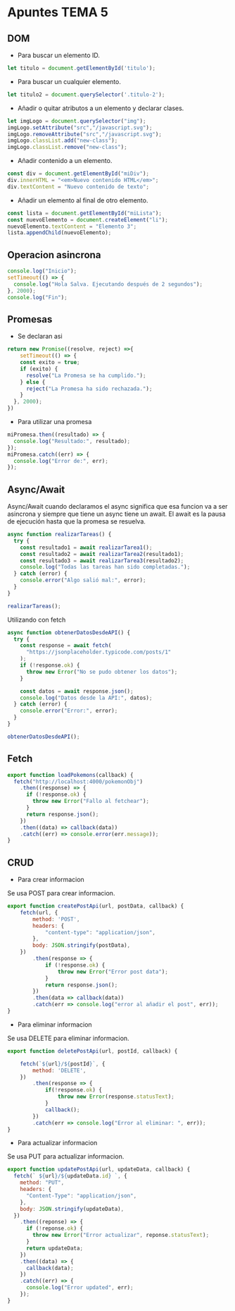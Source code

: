 # Apuntes TEMA 5

## DOM

* Para buscar un elemento ID.

```js
let titulo = document.getElementById('titulo');
```

* Para buscar un cualquier elemento.

```js
let titulo2 = document.querySelector('.titulo-2');
```

* Añadir o quitar atributos a un elemento y declarar clases.

```js
let imgLogo = document.querySelector("img");
imgLogo.setAttribute("src","/javascript.svg");
imgLogo.removeAttribute("src","/javascript.svg");
imgLogo.classList.add("new-class");
imgLogo.classList.remove("new-class");
```

* Añadir contenido a un elemento. 

```js
const div = document.getElementById("miDiv");
div.innerHTML = "<em>Nuevo contenido HTML</em>";
div.textContent = "Nuevo contenido de texto";
```
* Añadir un elemento al final de otro elemento. 
```js
const lista = document.getElementById("miLista");
const nuevoElemento = document.createElement("li");
nuevoElemento.textContent = "Elemento 3";
lista.appendChild(nuevoElemento);
```

## Operacion asincrona

```js
console.log("Inicio");
setTimeout(() => {
  console.log("Hola Salva. Ejecutando después de 2 segundos");
}, 2000);
console.log("Fin");
```
## Promesas

* Se declaran asi 
```js
return new Promise((resolve, reject) =>{
    setTimeout(() => {
    const exito = true;
    if (exito) {
      resolve("La Promesa se ha cumplido.");
    } else {
      reject("La Promesa ha sido rechazada.");
    }
  }, 2000);
})
```
* Para utilizar una promesa

```js
miPromesa.then((resultado) => {
  console.log("Resultado:", resultado);
});
miPromesa.catch((err) => {
  console.log("Error de:", err);
});
```

## Async/Await

Async/Await cuando declaramos el async significa que esa funcion va a ser asincrona y siempre que tiene un async tiene un await. El await es la pausa de ejecución hasta que la promesa se resuelva.
```js
async function realizarTareas() {
  try {
    const resultado1 = await realizarTarea1();
    const resultado2 = await realizarTarea2(resultado1);
    const resultado3 = await realizarTarea3(resultado2);
    console.log("Todas las tareas han sido completadas.");
  } catch (error) {
    console.error("Algo salió mal:", error);
  }
}

realizarTareas();
```

Utilizando con fetch

```js
async function obtenerDatosDesdeAPI() {
  try {
    const response = await fetch(
      "https://jsonplaceholder.typicode.com/posts/1"
    );
    if (!response.ok) {
      throw new Error("No se pudo obtener los datos");
    }

    const datos = await response.json();
    console.log("Datos desde la API:", datos);
  } catch (error) {
    console.error("Error:", error);
  }
}

obtenerDatosDesdeAPI();
```

## Fetch 

```js
export function loadPokemons(callback) {
  fetch("http://localhost:4000/pokemonObj")
    .then((response) => {
      if (!response.ok) {
        throw new Error("Fallo al fetchear");
      }
      return response.json();
    })
    .then((data) => callback(data))
    .catch((err) => console.error(err.message));
}
```

## CRUD 

* Para crear informacion

 Se usa POST para crear informacion.

```js
export function createPostApi(url, postData, callback) {
    fetch(url, {
        method: 'POST',
        headers: {
            "content-type": "application/json",
        },
        body: JSON.stringify(postData),
    })
        .then(response => {
            if (!response.ok) {
                throw new Error("Error post data");
            }
            return response.json();
        })
        .then(data => callback(data))
        .catch(err => console.log("error al añadir el post", err));
}
```

* Para eliminar informacion

Se usa DELETE para eliminar informacion.

```js
export function deletePostApi(url, postId, callback) {

    fetch(`${url}/${postId}`, {
        method: 'DELETE',
    })
        .then(response => {
            if(!response.ok) {
                throw new Error(response.statusText);
            }
            callback();
        })
        .catch(err => console.log("Error al eliminar: ", err)); 
}
```
* Para actualizar informacion

Se usa PUT para actualizar informacion.

```js
export function updatePostApi(url, updateData, callback) {
  fetch(` ${url}/${updateData.id} `, {
    method: "PUT",
    headers: {
      "Content-Type": "application/json",
    },
    body: JSON.stringify(updateData),
  })
    .then((reponse) => {
      if (!reponse.ok) {
        throw new Error("Error actualizar", reponse.statusText);
      }
      return updateData;
    })
    .then((data) => {
      callback(data);
    })
    .catch((err) => {
      console.log("Error updated", err);
    });
}
```
